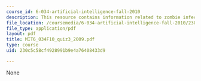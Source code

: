 ```yaml
---
course_id: 6-034-artificial-intelligence-fall-2010
description: This resource contains information related to zombie infection.
file_location: /coursemedia/6-034-artificial-intelligence-fall-2010/230c5c58cf4928991b9e4a76408433d9_MIT6_034F10_quiz3_2009.pdf
file_type: application/pdf
layout: pdf
title: MIT6_034F10_quiz3_2009.pdf
type: course
uid: 230c5c58cf4928991b9e4a76408433d9

---
```

None